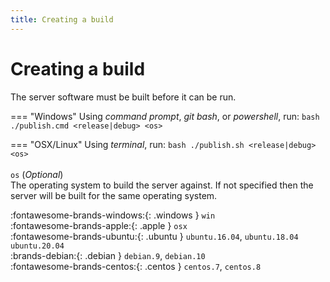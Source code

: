 ```yaml
---
title: Creating a build
---
```


# Creating a build

The server software must be built before it can be run.

=== "Windows"
    Using _command prompt_, _git bash_, or _powershell_, run:
    ```bash
    ./publish.cmd <release|debug> <os>
    ```

=== "OSX/Linux"
    Using _terminal_, run:
    ```bash
    ./publish.sh <release|debug> <os>
    ```
<br><br>
`os` (_Optional_)<br>
The operating system to build the server against. If not specified then the server will be built for the same operating system.

:fontawesome-brands-windows:{: .windows } `win`<br>
:fontawesome-brands-apple:{: .apple } `osx`<br>
:fontawesome-brands-ubuntu:{: .ubuntu } `ubuntu.16.04`, `ubuntu.18.04` `ubuntu.20.04`<br>
:brands-debian:{: .debian } `debian.9`, `debian.10`<br>
:fontawesome-brands-centos:{: .centos } `centos.7`, `centos.8`
